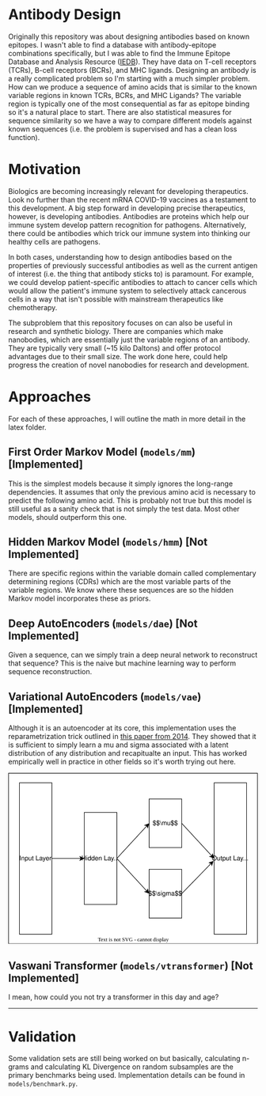# Antibody Design
Originally this repository was about designing antibodies based on known epitopes. I wasn't able to find a database with antibody-epitope combinations specifically, but I was able to find the Immune Epitope Database and Analysis Resource ([IEDB](https://iedb.org)). They have data on T-cell receptors (TCRs), B-cell receptors (BCRs), and MHC ligands. Designing an antibody is a really complicated problem so I'm starting with a much simpler problem. How can we produce a sequence of amino acids that is similar to the known variable regions in known TCRs, BCRs, and MHC Ligands? The variable region is typically one of the most consequential as far as epitope binding so it's a natural place to start. There are also statistical measures for sequence similarity so we have a way to compare different models against known sequences (i.e. the problem is supervised and has a clean loss function).

# Motivation
Biologics are becoming increasingly relevant for developing therapeutics. Look no further than the recent mRNA COVID-19 vaccines as a testament to this development. A big step forward in developing precise therapeutics, however, is developing antibodies. Antibodies are proteins which help our immune system develop pattern recognition for pathogens. Alternatively, there could be antibodies which trick our immune system into thinking our healthy cells are pathogens. 

In both cases, understanding how to design antibodies based on the properties of previously successful antibodies as well as the current antigen of interest (i.e. the thing that antibody sticks to) is paramount. For example, we could develop patient-specific antibodies to attach to cancer cells which would allow the patient's immune system to selectively attack cancerous cells in a way that isn't possible with mainstream therapeutics like chemotherapy. 

The subproblem that this repository focuses on can also be useful in research and synthetic biology. There are companies which make nanobodies, which are essentially just the variable regions of an antibody. They are typically very small (~15 kilo Daltons) and offer protocol advantages due to their small size. The work done here, could help progress the creation of novel nanobodies for research and development.

# Approaches
For each of these approaches, I will outline the math in more detail in the latex folder.

## First Order Markov Model (`models/mm`) [Implemented]
This is the simplest models because it simply ignores the long-range dependencies. It assumes that only the previous amino acid is necessary to predict the following amino acid. This is probably not true but this model is still useful as a sanity check that is not simply the test data. Most other models, should outperform this one.

## Hidden Markov Model (`models/hmm`) [Not Implemented]
There are specific regions within the variable domain called complementary determining regions (CDRs) which are the most variable parts of the variable regions. We know where these sequences are so the hidden Markov model incorporates these as priors.

## Deep AutoEncoders (`models/dae`) [Not Implemented]
Given a sequence, can we simply train a deep neural network to reconstruct that sequence? This is the naive but machine learning way to perform sequence reconstruction.

## Variational AutoEncoders (`models/vae`) [Implemented]
Although it is an autoencoder at its core, this implementation uses the reparametrization trick outlined in [this paper from 2014](https://arxiv.org/abs/1312.6114). They showed that it is sufficient to simply learn a mu and sigma associated with a latent distribution of any distribution and recapitualte an input. This has worked empirically well in practice in other fields so it's worth trying out here.

<p align="center">
  <img src="diagrams/vae.svg" />
</p>


## Vaswani Transformer (`models/vtransformer`) [Not Implemented]
I mean, how could you not try a transformer in this day and age?

---
# Validation
Some validation sets are still being worked on but basically, calculating n-grams and calculating KL Divergence on random subsamples are the primary benchmarks being used. Implementation details can be found in `models/benchmark.py`.